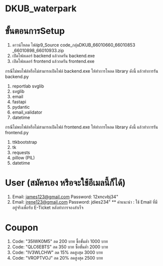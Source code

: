 # DKUB_waterpark
 
# ขั้นตอนการSetup 

1. ดาวน์โหลด ไฟล์p9_Source code_กลุ่มDKUB_66010660_66010853 _66010898_66010933.zip 
2. เปิดโฟลเดอร์ backend แล้วกดรัน backend.exe 
3. เปิดโฟลเดอร์ frontend แล้วกดรัน frontend.exe
   
กรณีไม่พบไฟล์หรือไม่สามารถเปิดไฟล์ backend.exe   ให้ทำการโหลด library ดังนี้ แล้วทำการรัน backend.py 

1.	reportlab svglib 
2.	svglib  
3.	email 
4.	fastapi 
5.	pydantic  
6.	email_validator
7.	datetime
   
กรณีไม่พบไฟล์หรือไม่สามารถเปิดไฟล์  frontend.exe ให้ทำการโหลด library ดังนี้ แล้วทำการรัน frontend.py 

1.	ttkbootstrap 
2.	tk
3.	requests 
4.	pillow (PIL) 
5.	datetime 

# User (สมัครเอง หรือจะใช้อีเมลนี้ก็ได้) 
1. Email: james123@gmail.com		Password: 12xncvbj34" 
2. Email: irene123@gmail.com		Password: jdies234" 
** คำแนะนำ : ใช้ Email ที่มีอยู่จริงเพื่อรับ E-Ticket หลังทำการจองสำเร็จ 

# Coupon 
1. Code: "35IWK0M5" ลด 200 บาท ซื้อขั้นต่ำ 1000 บาท 
2. Code: "QLC6EBTS" ลด 350 บาท ซื้อขั้นต่ำ 2000 บาท 
3. Code: "IV3WLCHW" ลด 15% ลดสูงสุด 3000 บาท 
4. Code: "VROPTVOJ" ลด 20% ลดสูงสุด 2500 บาท  
